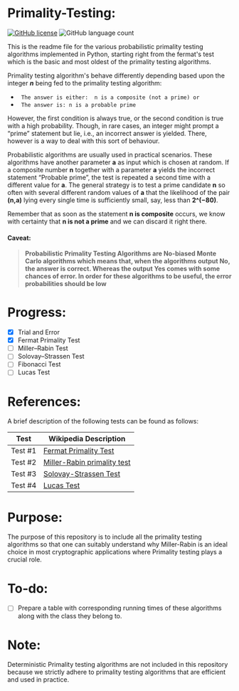 # Primality-Testing:

[![GitHub license](https://img.shields.io/github/license/aaqibb13/Primality-Testing)](https://github.com/aaqibb13/Primality-Testing/blob/master/LICENSE) ![GitHub language count](https://img.shields.io/github/languages/count/aaqibb13/Primality-Testing?color=brightgreen)

This is the readme file for the various probabilistic primality testing algorithms implemented in Python, starting right from the fermat's test which is the basic and most oldest of the primality testing algorithms.

Primality testing algorithm's behave differently depending based upon the integer ***n*** being fed to the primality testing algorithm:
* ` The answer is either:  n is a composite (not a prime) or`
* ` The answer is: n is a probable prime`

However, the first condition is always true, or the second condition is true with a high probability. Though, in rare cases, an integer might prompt a “prime” statement but lie, i.e., an incorrect answer is yielded. There, however is a way to deal with this sort of behaviour.

Probabilistic algorithms are usually used in practical scenarios. These algorithms have another parameter **a** as input which is chosen at random. 
If a composite number **n** together with a parameter **a** yields the incorrect statement “Probable prime”, the test is repeated a second time with a different value for **a**. 
The general strategy is to test a prime candidate **n** so often with several different random values of **a** that the likelihood of the pair **(n,a)** lying every single time is sufficiently small, say, less than **2^(−80)**.

Remember that as soon as the statement **n is composite** occurs, we know with certainty that **n is not a prime** and we can discard it right there.

#### Caveat:

> **Probabilistic Primality Testing Algorithms are No-biased Monte Carlo algorithms which means that, when the algorithms output No, the answer is correct. Whereas the output Yes comes with some chances of error. In order for these algorithms to be useful, the error probabilities should be low** 

# Progress: 
- [x] Trial and Error 
- [x] Fermat Primality Test
- [ ] Miller–Rabin Test
- [ ] Solovay–Strassen Test
- [ ] Fibonacci Test
- [ ] Lucas Test

# References:
A brief description of the following tests can be found as follows: 

| Test                  | Wikipedia Description                                                                            |
| --------------------- | ------------------------------------------------------------------------------------------------ |
| Test #1               | [Fermat Primality Test](https://en.wikipedia.org/wiki/Fermat_primality_test)                     |
| Test #2               | [Miller-Rabin primality test](https://en.wikipedia.org/wiki/Miller%E2%80%93Rabin_primality_test) |
| Test #3               | [Solovay-Strassen Test](https://en.wikipedia.org/wiki/Solovay%E2%80%93Strassen_primality_test)   |
| Test #4               | [Lucas Test](https://en.wikipedia.org/wiki/Lucas_primality_test)                                 |


# Purpose:
The purpose of this repository is to include all the primality testing algorithms so that one can suitably understand why Miller-Rabin is an ideal choice in most cryptographic applications where Primality testing plays a crucial role.

# To-do:
- [ ] Prepare a table with corresponding running times of these algorithms along with the class they belong to.

# Note:
Deterministic Primality testing algorithms are not included in this repository because we strictly adhere to primality testing algorithms that are efficient and used in practice.
